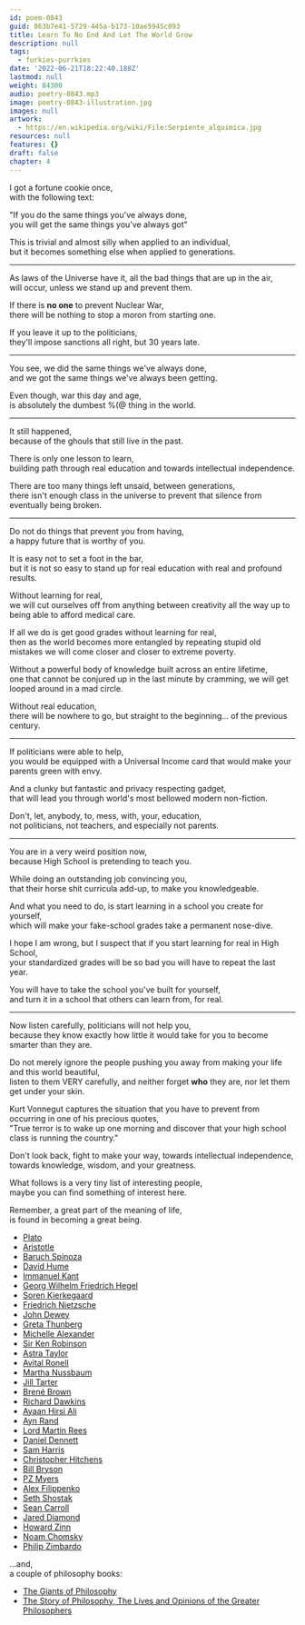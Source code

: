 ```yaml
---
id: poem-0843
guid: 863b7e41-5729-445a-b173-10ae5945c093
title: Learn To No End And Let The World Grow
description: null
tags:
  - furkies-purrkies
date: '2022-06-21T18:22:40.188Z'
lastmod: null
weight: 84300
audio: poetry-0843.mp3
image: poetry-0843-illustration.jpg
images: null
artwork:
  - https://en.wikipedia.org/wiki/File:Serpiente_alquimica.jpg
resources: null
features: {}
draft: false
chapter: 4
---
```


I got a fortune cookie once,\
with the following text:

"If you do the same things you've always done,\
you will get the same things you've always got"

This is trivial and almost silly when applied to an individual,\
but it becomes something else when applied to generations.

---

As laws of the Universe have it, all the bad things that are up in the air,\
will occur, unless we stand up and prevent them.

If there is **no one** to prevent Nuclear War,\
there will be nothing to stop a moron from starting one.

If you leave it up to the politicians,\
they'll impose sanctions all right, but 30 years late.

---

You see, we did the same things we've always done,\
and we got the same things we've always been getting.

Even though, war this day and age,\
is absolutely the dumbest $%#$%(@ thing in the world.

---

It still happened,\
because of the ghouls that still live in the past.

There is only one lesson to learn,\
building path through real education and towards intellectual independence.

There are too many things left unsaid, between generations,\
there isn't enough class in the universe to prevent that silence from eventually being broken.

---

Do not do things that prevent you from having,\
a happy future that is worthy of you.

It is easy not to set a foot in the bar,\
but it is not so easy to stand up for real education with real and profound results.

Without learning for real,\
we will cut ourselves off from anything between creativity all the way up to being able to afford medical care.

If all we do is get good grades without learning for real,\
then as the world becomes more entangled by repeating stupid old mistakes we will come closer and closer to extreme poverty.

Without a powerful body of knowledge built across an entire lifetime,\
one that cannot be conjured up in the last minute by cramming, we will get looped around in a mad circle.

Without real education,\
there will be nowhere to go, but straight to the beginning... of the previous century.

---

If politicians were able to help,\
you would be equipped with a Universal Income card that would make your parents green with envy.

And a clunky but fantastic and privacy respecting gadget,\
that will lead you through world's most bellowed modern non-fiction.

Don't, let, anybody, to, mess, with, your, education,\
not politicians, not teachers, and especially not parents.

---

You are in a very weird position now,\
because High School is pretending to teach you.

While doing an outstanding job convincing you,\
that their horse shit curricula add-up, to make you knowledgeable.

And what you need to do, is start learning in a school you create for yourself,\
which will make your fake-school grades take a permanent nose-dive.

I hope I am wrong, but I suspect that if you start learning for real in High School,\
your standardized grades will be so bad you will have to repeat the last year.

You will have to take the school you've built for yourself,\
and turn it in a school that others can learn from, for real.

---

Now listen carefully, politicians will not help you,\
because they know exactly how little it would take for you to become smarter than they are.

Do not merely ignore the people pushing you away from making your life and this world beautiful,\
listen to them VERY carefully, and neither forget **who** they are, nor let them get under your skin.

Kurt Vonnegut captures the situation that you have to prevent from occurring in one of his precious quotes,\
"True terror is to wake up one morning and discover that your high school class is running the country."

Don't look back, fight to make your way, towards intellectual independence,\
towards knowledge, wisdom, and your greatness.

What follows is a very tiny list of interesting people,\
maybe you can find something of interest here.

Remember, a great part of the meaning of life,\
is found in becoming a great being.

*   [Plato](https://www.youtube.com/results?search_query=Plato)
*   [Aristotle](https://www.youtube.com/results?search_query=Aristotle)
*   [Baruch Spinoza](https://www.youtube.com/results?search_query=Baruch+Spinoza)
*   [David Hume](https://www.youtube.com/results?search_query=David+Hume)
*   [Immanuel Kant](https://www.youtube.com/results?search_query=Immanuel+Kant)
*   [Georg Wilhelm Friedrich Hegel](https://www.youtube.com/results?search_query=Georg+Wilhelm+Friedrich+Hegel)
*   [Soren Kierkegaard](https://www.youtube.com/results?search_query=Soren+Kierkegaard)
*   [Friedrich Nietzsche](https://www.youtube.com/results?search_query=Friedrich+Nietzsche)
*   [John Dewey](https://www.youtube.com/results?search_query=John+Dewey)
*   [Greta Thunberg](https://www.youtube.com/results?search_query=Greta+Thunberg)
*   [Michelle Alexander](https://www.youtube.com/results?search_query=Michelle+Alexander)
*   [Sir Ken Robinson](https://www.youtube.com/results?search_query=Sir+Ken+Robinson)
*   [Astra Taylor](https://www.youtube.com/results?search_query=Astra+Taylor)
*   [Avital Ronell](https://www.youtube.com/results?search_query=Avital+Ronell)
*   [Martha Nussbaum](https://www.youtube.com/results?search_query=Martha+Nussbaum)
*   [Jill Tarter](https://www.youtube.com/results?search_query=Jill+Tarter)
*   [Brené Brown](https://www.youtube.com/results?search_query=Brene+Brown)
*   [Richard Dawkins](https://www.youtube.com/results?search_query=Richard+Dawkins)
*   [Ayaan Hirsi Ali](https://www.youtube.com/results?search_query=Ayaan+Hirsi+Ali)
*   [Ayn Rand](https://www.youtube.com/results?search_query=Ayn+Rand)
*   [Lord Martin Rees](https://www.youtube.com/results?search_query=Lord+Martin+Rees)
*   [Daniel Dennett](https://www.youtube.com/results?search_query=Dan+Dennett)
*   [Sam Harris](https://www.youtube.com/results?search_query=Sam+Harris)
*   [Christopher Hitchens](https://www.youtube.com/results?search_query=Christopher+Hitchens)
*   [Bill Bryson](https://www.youtube.com/results?search_query=Bill+Bryson)
*   [PZ Myers](https://www.youtube.com/results?search_query=PZ+Myers)
*   [Alex Filippenko](https://www.youtube.com/results?search_query=Alex+Filippenko)
*   [Seth Shostak](https://www.youtube.com/results?search_query=Seth+Shostak)
*   [Sean Carroll](https://www.youtube.com/results?search_query=Sean+Carroll)
*   [Jared Diamond](https://www.youtube.com/results?search_query=Jared+Diamond)
*   [Howard Zinn](https://www.youtube.com/results?search_query=Howard+Zinn)
*   [Noam Chomsky](https://www.youtube.com/results?search_query=Noam+Chomsky)
*   [Philip Zimbardo](https://www.youtube.com/results?search_query=Philip+Zimbardo)

...and,\
a couple of philosophy books:

*   [The Giants of Philosophy](https://www.qwant.com/?q=Download+Giants+Of+Philosophy\&client=opensearch\&t=web)
*   [The Story of Philosophy, The Lives and Opinions of the Greater Philosophers](https://www.youtube.com/results?search_query=The+Story+of+Philosophy%2C+The+Lives+and+Opinions+of+the+Greater+Philosophers)
